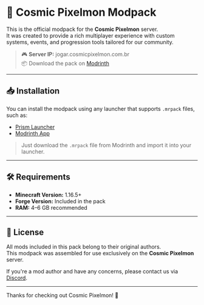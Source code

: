 # 🌌 Cosmic Pixelmon Modpack

This is the official modpack for the **Cosmic Pixelmon** server.  
It was created to provide a rich multiplayer experience with custom systems, events, and progression tools tailored for our community.

> 🎮 **Server IP:** jogar.cosmicpixelmon.com.br  
> 📦 Download the pack on [Modrinth](https://modrinth.com/project/9gBF0lkr)

---

## 📥 Installation

You can install the modpack using any launcher that supports `.mrpack` files, such as:

- [Prism Launcher](https://prismlauncher.org/)
- [Modrinth App](https://modrinth.com/app)

> Just download the `.mrpack` file from Modrinth and import it into your launcher.

---

## 🛠️ Requirements

- **Minecraft Version:** 1.16.5+  
- **Forge Version:** Included in the pack  
- **RAM:** 4–6 GB recommended

---

## 📜 License

All mods included in this pack belong to their original authors.  
This modpack was assembled for use exclusively on the **Cosmic Pixelmon** server.

If you're a mod author and have any concerns, please contact us via [Discord](https://discord.gg/nw9uSvkPp6).

---

Thanks for checking out Cosmic Pixelmon! 🚀
